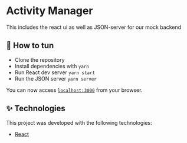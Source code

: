 # Activity Manager

This includes the react ui as well as JSON-server for our mock backend

## 🚀 How to tun 

- Clone the repository
- Install dependencies with `yarn`
- Run React dev server `yarn start`
- Run the JSON server `yarn server`

You can now access [`localhost:3000`](http://localhost:3000) from your browser.

## ✨ Technologies

This project was developed with the following technologies:

- [React](https://reactjs.org)